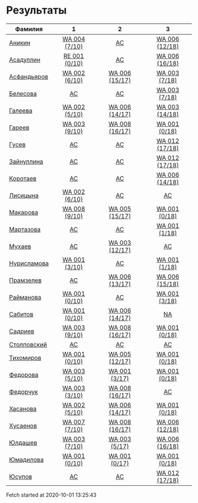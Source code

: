 # Результаты
Фамилия | 1| 2| 3
---|:---:|:---:|:---:
[Аникин](Аникин/README.md)  | [WA 004 (7/10)](Аникин/1.md) | [AC](Аникин/2.md) | [WA 006 (12/18)](Аникин/3.md)
[Асадуллин](Асадуллин/README.md)  | [RE 001 (0/10)](Асадуллин/1.md) | [AC](Асадуллин/2.md) | [WA 006 (16/18)](Асадуллин/3.md)
[Асфандьяров](Асфандьяров/README.md)  | [WA 002 (6/10)](Асфандьяров/1.md) | [WA 006 (15/17)](Асфандьяров/2.md) | [WA 003 (7/18)](Асфандьяров/3.md)
[Белесова](Белесова/README.md)  | [AC](Белесова/1.md) | [AC](Белесова/2.md) | [WA 003 (7/18)](Белесова/3.md)
[Галеева](Галеева/README.md)  | [WA 002 (5/10)](Галеева/1.md) | [WA 006 (14/17)](Галеева/2.md) | [WA 003 (14/18)](Галеева/3.md)
[Гареев](Гареев/README.md)  | [WA 003 (9/10)](Гареев/1.md) | [WA 008 (16/17)](Гареев/2.md) | [WA 001 (0/18)](Гареев/3.md)
[Гусев](Гусев/README.md)  | [AC](Гусев/1.md) | [AC](Гусев/2.md) | [WA 012 (17/18)](Гусев/3.md)
[Зайнуллина](Зайнуллина/README.md)  | [AC](Зайнуллина/1.md) | [AC](Зайнуллина/2.md) | [WA 012 (17/18)](Зайнуллина/3.md)
[Коротаев](Коротаев/README.md)  | [AC](Коротаев/1.md) | [AC](Коротаев/2.md) | [WA 006 (14/18)](Коротаев/3.md)
[Лисицына](Лисицына/README.md)  | [WA 002 (6/10)](Лисицына/1.md) | [AC](Лисицына/2.md) | [AC](Лисицына/3.md)
[Макарова](Макарова/README.md)  | [WA 008 (9/10)](Макарова/1.md) | [WA 005 (15/17)](Макарова/2.md) | [WA 001 (0/18)](Макарова/3.md)
[Мартазова](Мартазова/README.md)  | [AC](Мартазова/1.md) | [AC](Мартазова/2.md) | [WA 001 (1/18)](Мартазова/3.md)
[Мухаев](Мухаев/README.md)  | [AC](Мухаев/1.md) | [WA 003 (12/17)](Мухаев/2.md) | [AC](Мухаев/3.md)
[Нурисламова](Нурисламова/README.md)  | [WA 001 (3/10)](Нурисламова/1.md) | [AC](Нурисламова/2.md) | [WA 001 (1/18)](Нурисламова/3.md)
[Прамзелев](Прамзелев/README.md)  | [AC](Прамзелев/1.md) | [WA 006 (13/17)](Прамзелев/2.md) | [WA 006 (15/18)](Прамзелев/3.md)
[Райманова](Райманова/README.md)  | [WA 001 (0/10)](Райманова/1.md) | [AC](Райманова/2.md) | [WA 001 (3/18)](Райманова/3.md)
[Сабитов](Сабитов/README.md)  | [WA 001 (0/10)](Сабитов/1.md) | [WA 006 (14/17)](Сабитов/2.md) | [NA](Сабитов/3.md)
[Садриев](Садриев/README.md)  | [WA 003 (9/10)](Садриев/1.md) | [WA 008 (16/17)](Садриев/2.md) | [WA 001 (0/18)](Садриев/3.md)
[Столповский](Столповский/README.md)  | [AC](Столповский/1.md) | [AC](Столповский/2.md) | [AC](Столповский/3.md)
[Тихомиров](Тихомиров/README.md)  | [WA 001 (0/10)](Тихомиров/1.md) | [WA 005 (12/17)](Тихомиров/2.md) | [WA 001 (0/18)](Тихомиров/3.md)
[Федорова](Федорова/README.md)  | [WA 003 (5/10)](Федорова/1.md) | [WA 001 (3/17)](Федорова/2.md) | [WA 001 (0/18)](Федорова/3.md)
[Федорчук](Федорчук/README.md)  | [WA 003 (3/10)](Федорчук/1.md) | [WA 008 (16/17)](Федорчук/2.md) | [AC](Федорчук/3.md)
[Хасанова](Хасанова/README.md)  | [WA 002 (5/10)](Хасанова/1.md) | [WA 006 (14/17)](Хасанова/2.md) | [WA 001 (0/18)](Хасанова/3.md)
[Хусаенов](Хусаенов/README.md)  | [WA 007 (7/10)](Хусаенов/1.md) | [WA 008 (16/17)](Хусаенов/2.md) | [WA 006 (12/18)](Хусаенов/3.md)
[Юлдашев](Юлдашев/README.md)  | [WA 003 (7/10)](Юлдашев/1.md) | [WA 003 (5/17)](Юлдашев/2.md) | [WA 006 (16/18)](Юлдашев/3.md)
[Юмадилова](Юмадилова/README.md)  | [WA 001 (0/10)](Юмадилова/1.md) | [WA 001 (0/17)](Юмадилова/2.md) | [WA 001 (0/18)](Юмадилова/3.md)
[Юсупов](Юсупов/README.md)  | [AC](Юсупов/1.md) | [AC](Юсупов/2.md) | [WA 012 (17/18)](Юсупов/3.md)

Fetch started at 2020-10-01 13:25:43
